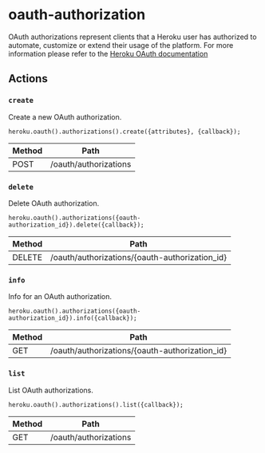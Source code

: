 # oauth-authorization

OAuth authorizations represent clients that a Heroku user has authorized to automate, customize or extend their usage of the platform. For more information please refer to the [Heroku OAuth documentation](https://devcenter.heroku.com/articles/oauth)

## Actions

### `create`

Create a new OAuth authorization.

`heroku.oauth().authorizations().create({attributes}, {callback});`

Method | Path
--- | ---
POST | /oauth/authorizations

### `delete`

Delete OAuth authorization.

`heroku.oauth().authorizations({oauth-authorization_id}).delete({callback});`

Method | Path
--- | ---
DELETE | /oauth/authorizations/{oauth-authorization_id}

### `info`

Info for an OAuth authorization.

`heroku.oauth().authorizations({oauth-authorization_id}).info({callback});`

Method | Path
--- | ---
GET | /oauth/authorizations/{oauth-authorization_id}

### `list`

List OAuth authorizations.

`heroku.oauth().authorizations().list({callback});`

Method | Path
--- | ---
GET | /oauth/authorizations

